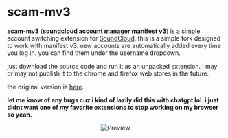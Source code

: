 # scam-mv3

**scam-mv3** (**soundcloud account manager manifest v3**) is a simple account switching extension for [SoundCloud](https://soundcloud.com). this is a simple fork designed to work with manifest v3. new accounts are automatically added every time you log in. you can find them under the username dropdown. 

just download the source code and run it as an unpacked extension. i may or may not publish it to the chrome and firefox web stores in the future.

the original version is [here](https://github.com/sad/scam).

__let me know of any bugs cuz i kind of lazily did this with chatgpt lol. i just didnt want one of my favorite extensions to stop working on my browser so yeah.__

<p align="center">
  <img alt="Preview" src="https://i.imgur.com/BKXKIEe.png"/>
</p>
